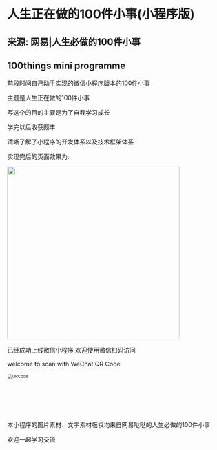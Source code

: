 # 人生正在做的100件小事(小程序版) 
## 来源: 网易|人生必做的100件小事
## 100things mini programme

前段时间自己动手实现的微信小程序版本的100件小事

主题是人生正在做的100件小事

写这个的目的主要是为了自我学习成长 

学完以后收获颇丰 

清晰了解了小程序的开发体系以及技术框架体系

实现完后的页面效果为:

<img src='https://github.com/zarazhu/100things/blob/master/data/WechatIMG1024.jpeg' width='400' />

已经成功上线微信小程序 欢迎使用微信扫码访问

welcome to scan with WeChat QR Code

<img src="https://github.com/zarazhu/100things/blob/master/data/QRCode.jpg" width='140' alt="QRCode" style="zoom:67%;text-align:left;" />

本小程序的图片素材、文字素材版权均来自网易哒哒的人生必做的100件小事

欢迎一起学习交流

